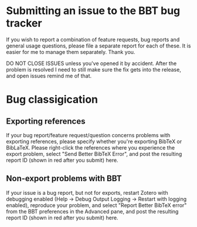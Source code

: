 # Submitting an issue to the BBT bug tracker

If you wish to report a combination of feature requests, bug reports and general usage questions, please file a separate report for each of these. It is easier for me to manage them separately. Thank you.

DO NOT CLOSE ISSUES unless you've opened it by accident. After the problem is resolved I need to still make sure the fix gets into the release, and open issues remind me of that.

# Bug classigication

## Exporting references

If your bug report/feature request/question concerns problems with exporting references, please specify whether you're exporting BibTeX or BibLaTeX. Please right-click the references where you experience the export problem, select "Send Better BibTeX Error", and post the resulting report ID (shown in red after you submit) here.

## Non-export problems with BBT

If your issue is a bug report, but not for exports, restart Zotero with debugging enabled (Help -> Debug Output Logging -> Restart with logging enabled), reproduce your problem, and select "Report Better BibTeX error" from the BBT preferences in the Advanced pane, and post the resulting report ID (shown in red after you submit) here.
